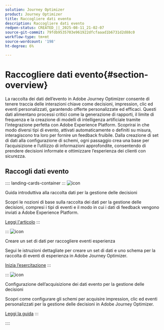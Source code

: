 ```yaml
---
solution: Journey Optimizer
product: Journey Optimizer
title: Raccogliere dati evento
description: Raccogliere dati evento
redpen-status: CREATED_||_2025-08-11_21-02-07
source-git-commit: 79fdb9535703e961922dfcfaaad1b6731d2d88c0
workflow-type: tm+mt
source-wordcount: '198'
ht-degree: 6%

---
```



# Raccogliere dati evento{#section-overview}

La raccolta dei dati dell’evento in Adobe Journey Optimizer consente di tenere traccia delle interazioni chiave come decisioni, impression, clic ed eventi personalizzati, garantendo offerte personalizzate ed efficaci. Questi dati alimentano processi critici come la generazione di rapporti, il limite di frequenza e la creazione di modelli di intelligenza artificiale tramite l’integrazione perfetta con Adobe Experience Platform. Scoprirai in che modo diversi tipi di evento, attivati automaticamente o definiti su misura, interagiscono tra loro per fornire un feedback fruibile. Dalla creazione di set di dati alla configurazione di schemi, ogni passaggio crea una base per l’acquisizione e l’utilizzo di informazioni approfondite, consentendo di prendere decisioni informate e ottimizzare l’esperienza dei clienti con sicurezza.

## Raccogli dati evento

:::: landing-cards-container
:::
![icon](https://cdn.experienceleague.adobe.com/icons/book.svg)

Guida introduttiva alla raccolta dati per la gestione delle decisioni

Scopri le nozioni di base sulla raccolta dei dati per la gestione delle decisioni, compresi i tipi di eventi e il modo in cui i dati di feedback vengono inviati a Adobe Experience Platform.

[Leggi l&#39;articolo](../using/offers/data-collection/data-collection.md)
:::

:::
![icon](https://cdn.experienceleague.adobe.com/icons/circle-play.svg)

Creare un set di dati per raccogliere eventi esperienza

Segui le istruzioni dettagliate per creare un set di dati e uno schema per la raccolta di eventi di esperienza in Adobe Journey Optimizer.

[Inizia l’esercitazione](../using/offers/data-collection/create-dataset.md)
:::

:::
![icon](https://cdn.experienceleague.adobe.com/icons/gear.svg)

Configurazione dell’acquisizione dei dati evento per la gestione delle decisioni

Scopri come configurare gli schemi per acquisire impression, clic ed eventi personalizzati per la gestione delle decisioni in Adobe Journey Optimizer.

[Leggi la guida](../using/offers/data-collection/schema-requirement.md)
:::

::::
